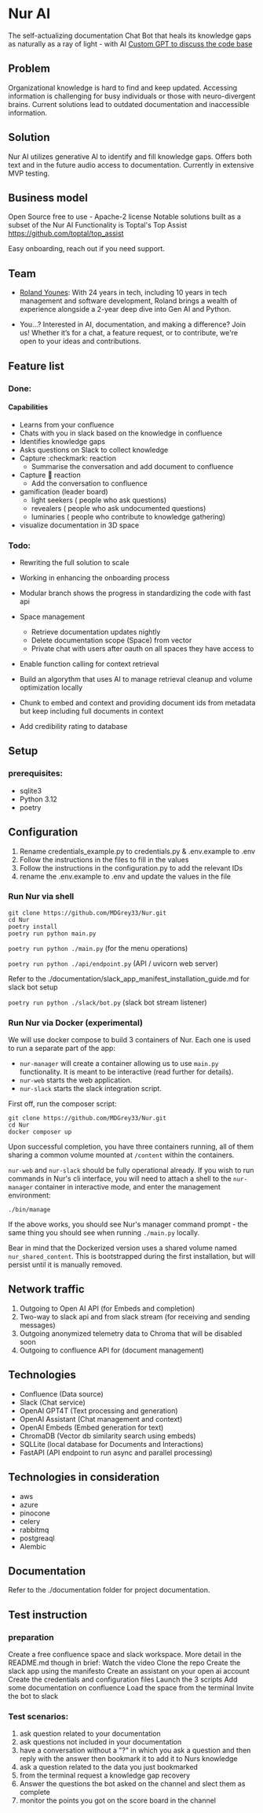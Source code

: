 # Nur AI
The self-actualizing documentation Chat Bot that heals its knowledge gaps
as naturally as a ray of light - with AI
[Custom GPT to discuss the code base](https://chat.openai.com/g/g-zKBLXtfrD-shams-nur)

## Problem
Organizational knowledge is hard to find and keep updated.
 Accessing information is challenging for busy individuals or those with neuro-divergent brains.
 Current solutions lead to outdated documentation and inaccessible information.

## Solution
Nur AI utilizes generative AI to identify and fill knowledge gaps.
Offers both text and in the future audio access to documentation.
Currently in extensive MVP testing.

## Business model
Open Source free to use -
Apache-2 license
Notable solutions built as a subset of the Nur AI Functionality is Toptal's Top Assist https://github.com/toptal/top_assist

Easy onboarding, reach out if you need support.

## Team
- [Roland Younes](https://www.linkedin.com/in/rolanday/): With 24 years in tech, including 10 years in tech management and software development, Roland brings a wealth of experience alongside a 2-year deep dive into Gen AI and Python.

- You...? Interested in AI, documentation, and making a difference? Join us! Whether it’s for a chat, a feature request, or to contribute, we're open to your ideas and contributions.

## Feature list

### Done:
#### Capabilities
- Learns from your confluence
- Chats with you in slack based on the knowledge in confluence
- Identifies knowledge gaps
- Asks questions on Slack to collect knowledge
- Capture :checkmark: reaction
  - Summarise the conversation and add document to confluence
- Capture :bookmark: reaction
  - Add the conversation to confluence
- gamification (leader board)
    - light seekers ( people who ask questions)
    - revealers ( people who ask undocumented questions)
    - luminaries ( people who contribute to knowledge gathering)
- visualize documentation in 3D space

### Todo:
- Rewriting the full solution to scale
- Working in enhancing the onboarding process
- Modular branch shows the progress in standardizing the code with fast api

- Space management
  - Retrieve documentation updates nightly
  - Delete documentation scope (Space) from vector
  - Private chat with users after oauth on all spaces they have access to

- Enable function calling for context retrieval

- Build an algorythm that uses AI to manage retrieval cleanup and volume optimization locally

- Chunk to embed and context and providing document ids from metadata but keep including full documents in context

- Add credibility rating to database


## Setup
### prerequisites:
- sqlite3
- Python 3.12
- poetry


## Configuration
1. Rename credentials_example.py to credentials.py & .env.example to .env
2. Follow the instructions in the files to fill in the values
3. Follow the instructions in the configuration.py to add the relevant IDs
4. rename the .env.example to .env and update the values in the file

### Run Nur via shell

````
git clone https://github.com/MDGrey33/Nur.git
cd Nur
poetry install
poetry run python main.py
````

`poetry run python ./main.py` (for the menu operations)

`poetry run python ./api/endpoint.py` (API / uvicorn web server)

Refer to the ./documentation/slack_app_manifest_installation_guide.md for slack bot setup

`poetry run python ./slack/bot.py` (slack bot stream listener)

### Run Nur via Docker (experimental)

We will use docker compose to build 3 containers of Nur. Each one is used to run a separate part of the app:
* `nur-manager` will create a container allowing us to use `main.py` functionality. It is meant to be interactive (read further for details).
* `nur-web` starts the web application.
* `nur-slack` starts the slack integration script.

First off, run the composer script:
```
git clone https://github.com/MDGrey33/Nur.git
cd Nur
docker composer up
```

Upon successful completion, you have three containers running, all of them sharing a common volume mounted at `/content` within the containers.

`nur-web` and `nur-slack` should be fully operational already. If you wish to run commands in Nur's cli interface, you will need to attach a shell to the `nur-manager` container in interactive mode, and enter the management environment:

```
./bin/manage
```

If the above works, you should see Nur's manager command prompt - the same thing you should see when running `./main.py` locally.

Bear in mind that the Dockerized version uses a shared volume named `nur_shared_content`. This is bootstrapped during the first installation, but will persist until it is manually removed.

## Network traffic

1. Outgoing to Open AI API (for Embeds and completion)
2. Two-way to slack api and from slack stream (for receiving and sending messages)
3. Outgoing anonymized telemetry data to Chroma that will be disabled soon
4. Outgoing to confluence API for (document management)

## Technologies
- Confluence (Data source)
- Slack (Chat service)
- OpenAI GPT4T (Text processing and generation)
- OpenAI Assistant (Chat management and context)
- OpenAI Embeds (Embed generation for text)
- ChromaDB (Vector db similarity search using embeds)
- SQLLite (local database for Documents and Interactions)
- FastAPI (API endpoint to run async and parallel processing)

## Technologies in consideration
- aws
- azure
- pinocone
- celery
- rabbitmq
- postgreaql
- Alembic

## Documentation
Refer to the ./documentation folder for project documentation.

## Test instruction
### preparation
Create a free confluence space and slack workspace.
More detail in the README.md though in brief:
Watch the video
Clone the repo
Create the slack app using the manifesto
Create an assistant on your open ai account
Create the credentials and configuration files
Launch the 3 scripts
Add some documentation on confluence
Load the space from the terminal
Invite the bot to slack
### Test scenarios:
1. ask question related to your documentation
2. ask questions not included in your documentation
3. have a conversation without a "?" in which you ask a question and then reply with the answer then bookmark it to add it to Nurs knowledge
4. ask a question related to the data you just bookmarked
5. from the terminal request a knowledge gap recovery
6. Answer the questions the bot asked on the channel and slect them as complete
7. monitor the points you got on the score board in the channel
